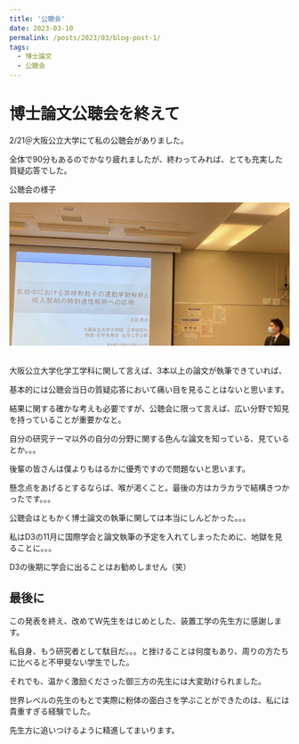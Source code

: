 ```yaml
---
title: '公聴会'
date: 2023-03-10
permalink: /posts/2023/03/blog-post-1/
tags:
  - 博士論文
  - 公聴会
---
```




博士論文公聴会を終えて
======
2/21＠大阪公立大学にて私の公聴会がありました。


全体で90分もあるのでかなり疲れましたが、終わってみれば、とても充実した質疑応答でした。

公聴会の様子

<div style="text-align: left;">
<img src='/images/公聴会.png' width="600">
</div>  
<br>  



大阪公立大学化学工学科に関して言えば、3本以上の論文が執筆できていれば、

基本的には公聴会当日の質疑応答において痛い目を見ることはないと思います。

結果に関する確かな考えも必要ですが、公聴会に限って言えば、広い分野で知見を持っていることが重要かなと。

自分の研究テーマ以外の自分の分野に関する色んな論文を知っている、見ているとか。。。

後輩の皆さんは僕よりもはるかに優秀ですので問題ないと思います。

懸念点をあげるとするならば、喉が渇くこと。最後の方はカラカラで結構きつかったです。。。

公聴会はともかく博士論文の執筆に関しては本当にしんどかった。。。

私はD3の11月に国際学会と論文執筆の予定を入れてしまったために、地獄を見ることに。。。

D3の後期に学会に出ることはお勧めしません（笑）


最後に
------
この発表を終え、改めてW先生をはじめとした、装置工学の先生方に感謝します。

私自身、もう研究者として駄目だ。。。と挫けることは何度もあり、周りの方たちに比べると不甲斐ない学生でした。

それでも、温かく激励くださった御三方の先生には大変助けられました。

世界レベルの先生のもとで実際に粉体の面白さを学ぶことができたのは、私には貴重すぎる経験でした。

先生方に追いつけるように精進してまいります。
